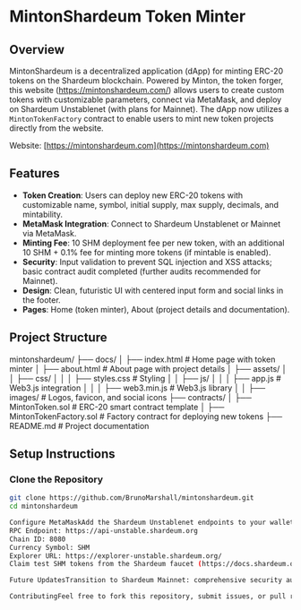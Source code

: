 # MintonShardeum Token Minter

## Overview
MintonShardeum is a decentralized application (dApp) for minting ERC-20 tokens on the Shardeum blockchain. Powered by Minton, the token forger, this website (https://mintonshardeum.com/) allows users to create custom tokens with customizable parameters, connect via MetaMask, and deploy on Shardeum Unstablenet (with plans for Mainnet). The dApp now utilizes a `MintonTokenFactory` contract to enable users to mint new token projects directly from the website.

Website: [https://mintonshardeum.com](https://mintonshardeum.com)

## Features
- **Token Creation**: Users can deploy new ERC-20 tokens with customizable name, symbol, initial supply, max supply, decimals, and mintability.
- **MetaMask Integration**: Connect to Shardeum Unstablenet or Mainnet via MetaMask.
- **Minting Fee**: 10 SHM deployment fee per new token, with an additional 10 SHM + 0.1% fee for minting more tokens (if mintable is enabled).
- **Security**: Input validation to prevent SQL injection and XSS attacks; basic contract audit completed (further audits recommended for Mainnet).
- **Design**: Clean, futuristic UI with centered input form and social links in the footer.
- **Pages**: Home (token minter), About (project details and documentation).

## Project Structure

mintonshardeum/
├── docs/
│   ├── index.html           # Home page with token minter
│   ├── about.html           # About page with project details
│   ├── assets/
│   │   ├── css/
│   │   │   ├── styles.css   # Styling
│   │   ├── js/
│   │   │   ├── app.js       # Web3.js integration
│   │   │   ├── web3.min.js  # Web3.js library
│   │   ├── images/          # Logos, favicon, and social icons
├── contracts/
│   ├── MintonToken.sol      # ERC-20 smart contract template
│   ├── MintonTokenFactory.sol # Factory contract for deploying new tokens
├── README.md                # Project documentation

## Setup Instructions
### Clone the Repository
```bash
git clone https://github.com/BrunoMarshall/mintonshardeum.git
cd mintonshardeum

Configure MetaMaskAdd the Shardeum Unstablenet endpoints to your wallet:Network Name: Shardeum Unstablenet
RPC Endpoint: https://api-unstable.shardeum.org
Chain ID: 8080
Currency Symbol: SHM
Explorer URL: https://explorer-unstable.shardeum.org/
Claim test SHM tokens from the Shardeum faucet (https://docs.shardeum.org/basics/claim) to cover gas fees.

Future UpdatesTransition to Shardeum Mainnet: comprehensive security audits before Mainnet launch!!!!

ContributingFeel free to fork this repository, submit issues, or pull requests to improve MintonShardeum!



